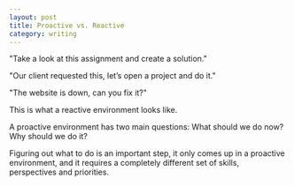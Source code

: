 ```yaml
---
layout: post
title: Proactive vs. Reactive
category: writing
---
```


"Take a look at this assignment and create a solution."

"Our client requested this, let’s open a project and do it."

"The website is down, can you fix it?"

This is what a reactive environment looks like.

A proactive environment has two main questions: What should we do now? Why should we do it?

Figuring out what to do is an important step, it only comes up in a proactive environment, and it requires a completely different set of skills, perspectives and priorities.